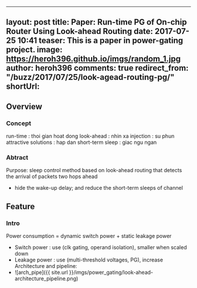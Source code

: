 
---
layout: post
title:  Paper: Run-time PG of On-chip Router Using Look-ahead Routing
date:   2017-07-25 10:41
teaser: This is a paper in power-gating project.
image: https://heroh396.github.io/imgs/random_1.jpg
author: heroh396
comments: true
redirect_from: "/buzz/2017/07/25/look-agead-routing-pg/"
shortUrl: 
---

## Overview

### Concept
run-time 		: thoi gian hoat dong
look-ahead 	: nhin xa
injection 	: su phun
attractive solutions	: hap dan
short-term sleep	: giac ngu ngan

### Abtract
Purpose: sleep control method based on look-ahead routing that detects the arrival of packets two hops ahead
-  hide the wake-up delay; and reduce the short-term sleeps of channel 


## Feature

### Intro
Power consumption = dynamic switch power + static leakage power 
- Switch power : use (clk gating, operand isolation), smaller when scaled down
- Leakage power : use (multi-threshold voltages, PG), increase
Architecture and pipeline:
- ![arch_pipe]({{ site.url }}/imgs/power_gating/look-ahead-architecture_pipeline.png)
